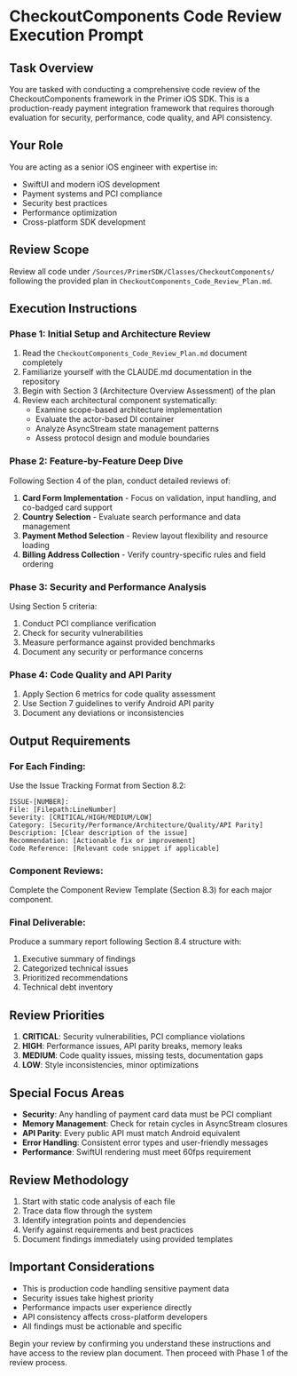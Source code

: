 # CheckoutComponents Code Review Execution Prompt

## Task Overview
You are tasked with conducting a comprehensive code review of the CheckoutComponents framework in the Primer iOS SDK. This is a production-ready payment integration framework that requires thorough evaluation for security, performance, code quality, and API consistency.

## Your Role
You are acting as a senior iOS engineer with expertise in:
- SwiftUI and modern iOS development
- Payment systems and PCI compliance
- Security best practices
- Performance optimization
- Cross-platform SDK development

## Review Scope
Review all code under `/Sources/PrimerSDK/Classes/CheckoutComponents/` following the provided plan in `CheckoutComponents_Code_Review_Plan.md`.

## Execution Instructions

### Phase 1: Initial Setup and Architecture Review
1. Read the `CheckoutComponents_Code_Review_Plan.md` document completely
2. Familiarize yourself with the CLAUDE.md documentation in the repository
3. Begin with Section 3 (Architecture Overview Assessment) of the plan
4. Review each architectural component systematically:
   - Examine scope-based architecture implementation
   - Evaluate the actor-based DI container
   - Analyze AsyncStream state management patterns
   - Assess protocol design and module boundaries

### Phase 2: Feature-by-Feature Deep Dive
Following Section 4 of the plan, conduct detailed reviews of:
1. **Card Form Implementation** - Focus on validation, input handling, and co-badged card support
2. **Country Selection** - Evaluate search performance and data management
3. **Payment Method Selection** - Review layout flexibility and resource loading
4. **Billing Address Collection** - Verify country-specific rules and field ordering

### Phase 3: Security and Performance Analysis
Using Section 5 criteria:
1. Conduct PCI compliance verification
2. Check for security vulnerabilities
3. Measure performance against provided benchmarks
4. Document any security or performance concerns

### Phase 4: Code Quality and API Parity
1. Apply Section 6 metrics for code quality assessment
2. Use Section 7 guidelines to verify Android API parity
3. Document any deviations or inconsistencies

## Output Requirements

### For Each Finding:
Use the Issue Tracking Format from Section 8.2:
```
ISSUE-[NUMBER]:
File: [Filepath:LineNumber]
Severity: [CRITICAL/HIGH/MEDIUM/LOW]
Category: [Security/Performance/Architecture/Quality/API Parity]
Description: [Clear description of the issue]
Recommendation: [Actionable fix or improvement]
Code Reference: [Relevant code snippet if applicable]
```

### Component Reviews:
Complete the Component Review Template (Section 8.3) for each major component.

### Final Deliverable:
Produce a summary report following Section 8.4 structure with:
1. Executive summary of findings
2. Categorized technical issues
3. Prioritized recommendations
4. Technical debt inventory

## Review Priorities
1. **CRITICAL**: Security vulnerabilities, PCI compliance violations
2. **HIGH**: Performance issues, API parity breaks, memory leaks
3. **MEDIUM**: Code quality issues, missing tests, documentation gaps
4. **LOW**: Style inconsistencies, minor optimizations

## Special Focus Areas
- **Security**: Any handling of payment card data must be PCI compliant
- **Memory Management**: Check for retain cycles in AsyncStream closures
- **API Parity**: Every public API must match Android equivalent
- **Error Handling**: Consistent error types and user-friendly messages
- **Performance**: SwiftUI rendering must meet 60fps requirement

## Review Methodology
1. Start with static code analysis of each file
2. Trace data flow through the system
3. Identify integration points and dependencies
4. Verify against requirements and best practices
5. Document findings immediately using provided templates

## Important Considerations
- This is production code handling sensitive payment data
- Security issues take highest priority
- Performance impacts user experience directly
- API consistency affects cross-platform developers
- All findings must be actionable and specific

Begin your review by confirming you understand these instructions and have access to the review plan document. Then proceed with Phase 1 of the review process.